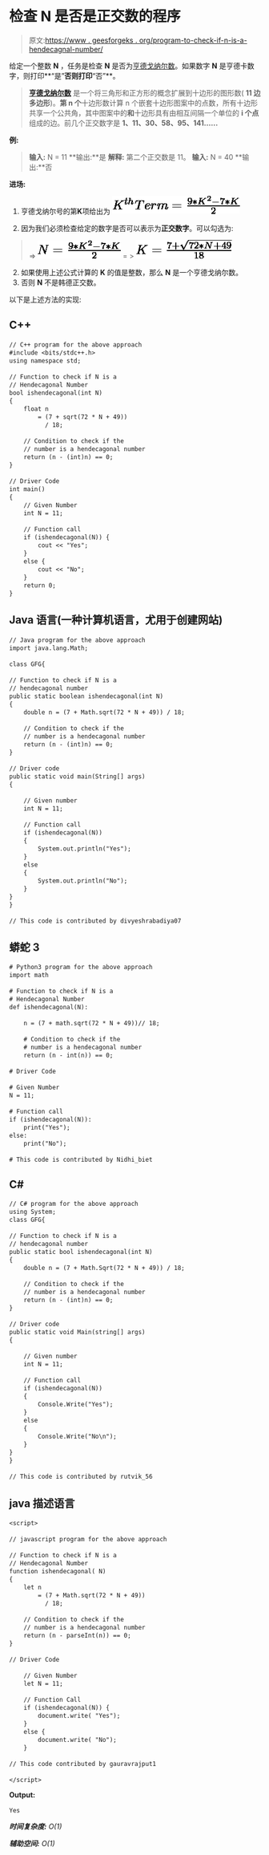 # 检查 N 是否是正交数的程序

> 原文:[https://www . geesforgeks . org/program-to-check-if-n-is-a-hendecagnal-number/](https://www.geeksforgeeks.org/program-to-check-if-n-is-a-hendecagonal-number/)

给定一个整数 **N** ，任务是检查 **N** 是否为[亨德戈纳尔数](https://www.geeksforgeeks.org/hendecagonal-number/)。如果数字 **N** 是亨德卡数字，则打印**“是”**否则打印**“否”**。

> [**亨德戈纳尔数**](https://www.geeksforgeeks.org/hendecagonal-number/) 是一个将三角形和正方形的概念扩展到十边形的图形数( **11 边多边形**)。**第 n 个**十边形数计算 n 个嵌套十边形图案中的点数，所有十边形共享一个公共角，其中图案中的**和**十边形具有由相互间隔一个单位的 **i 个点**组成的边。前几个正交数字是 **1、11、30、58、95、141……**

**例:**

> **输入:** N = 11
> **输出:**是
> **解释:**
> 第二个正交数是 11。
> **输入:** N = 40
> **输出:**否

**进场:**

1.  亨德戈纳尔号的第**K**项给出为
    ![K^{th} Term = \frac{9*K^{2} - 7*K}{2}    ](img/fc59b2bb6d1c9672605a91abc39ad643.png "Rendered by QuickLaTeX.com")

2.  因为我们必须检查给定的数字是否可以表示为**正交数字**。可以勾选为:

> => ![N = \frac{9*K^{2} - 7*K}{2}    ](img/53206f700bf0392c3a05d16bc7259bbb.png "Rendered by QuickLaTeX.com")
> = > ![K = \frac{7 + \sqrt{72*N + 49}}{18}    ](img/d5afd7bef996204ece9252cf1672292b.png "Rendered by QuickLaTeX.com")

2.  如果使用上述公式计算的 **K** 的值是整数，那么 **N** 是一个亨德戈纳尔数。
3.  否则 **N** 不是韩德正交数。

以下是上述方法的实现:

## C++

```
// C++ program for the above approach
#include <bits/stdc++.h>
using namespace std;

// Function to check if N is a
// Hendecagonal Number
bool ishendecagonal(int N)
{
    float n
        = (7 + sqrt(72 * N + 49))
          / 18;

    // Condition to check if the
    // number is a hendecagonal number
    return (n - (int)n) == 0;
}

// Driver Code
int main()
{
    // Given Number
    int N = 11;

    // Function call
    if (ishendecagonal(N)) {
        cout << "Yes";
    }
    else {
        cout << "No";
    }
    return 0;
}
```

## Java 语言(一种计算机语言，尤用于创建网站)

```
// Java program for the above approach
import java.lang.Math;

class GFG{

// Function to check if N is a
// hendecagonal number
public static boolean ishendecagonal(int N)
{
    double n = (7 + Math.sqrt(72 * N + 49)) / 18;

    // Condition to check if the
    // number is a hendecagonal number
    return (n - (int)n) == 0;
}

// Driver code   
public static void main(String[] args)
{

    // Given number
    int N = 11;

    // Function call
    if (ishendecagonal(N))
    {
        System.out.println("Yes");
    }
    else
    {
        System.out.println("No");
    }
}
}

// This code is contributed by divyeshrabadiya07   
```

## 蟒蛇 3

```
# Python3 program for the above approach
import math

# Function to check if N is a
# Hendecagonal Number
def ishendecagonal(N):

    n = (7 + math.sqrt(72 * N + 49))// 18;

    # Condition to check if the
    # number is a hendecagonal number
    return (n - int(n)) == 0;

# Driver Code

# Given Number
N = 11;

# Function call
if (ishendecagonal(N)):
    print("Yes");
else:
    print("No");

# This code is contributed by Nidhi_biet
```

## C#

```
// C# program for the above approach
using System;
class GFG{

// Function to check if N is a
// hendecagonal number
public static bool ishendecagonal(int N)
{
    double n = (7 + Math.Sqrt(72 * N + 49)) / 18;

    // Condition to check if the
    // number is a hendecagonal number
    return (n - (int)n) == 0;
}

// Driver code
public static void Main(string[] args)
{

    // Given number
    int N = 11;

    // Function call
    if (ishendecagonal(N))
    {
        Console.Write("Yes");
    }
    else
    {
        Console.Write("No\n");
    }
}
}

// This code is contributed by rutvik_56
```

## java 描述语言

```
<script>

// javascript program for the above approach

// Function to check if N is a
// Hendecagonal Number
function ishendecagonal( N)
{
    let n
        = (7 + Math.sqrt(72 * N + 49))
          / 18;

    // Condition to check if the
    // number is a hendecagonal number
    return (n - parseInt(n)) == 0;
}

// Driver Code

    // Given Number
    let N = 11;

    // Function Call
    if (ishendecagonal(N)) {
        document.write( "Yes");
    }
    else {
        document.write( "No");
    }

// This code contributed by gauravrajput1

</script>
```

**Output:** 

```
Yes
```

***时间复杂度:** O(1)*

***辅助空间:** O(1)*